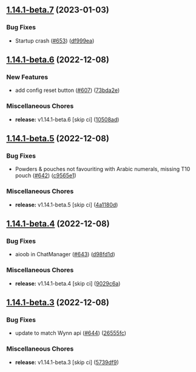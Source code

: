 ## [1.14.1-beta.7](https://github.com/Wynntils/Wynntils/compare/v1.14.1-beta.6...v1.14.1-beta.7) (2023-01-03)


### Bug Fixes

* Startup crash ([#653](https://github.com/Wynntils/Wynntils/issues/653)) ([df999ea](https://github.com/Wynntils/Wynntils/commit/df999ea1d827770f8d223ea4b8631a17a551cc51))

## [1.14.1-beta.6](https://github.com/Wynntils/Wynntils/compare/v1.14.1-beta.5...v1.14.1-beta.6) (2022-12-08)


### New Features

* add config reset button ([#607](https://github.com/Wynntils/Wynntils/issues/607)) ([73bda2e](https://github.com/Wynntils/Wynntils/commit/73bda2e73338bdb9ddf420503e41ce79e3aa4964))


### Miscellaneous Chores

* **release:** v1.14.1-beta.6 [skip ci] ([10508ad](https://github.com/Wynntils/Wynntils/commit/10508ade507075b592d43a883f97b5ab59db6d29))

## [1.14.1-beta.5](https://github.com/Wynntils/Wynntils/compare/v1.14.1-beta.4...v1.14.1-beta.5) (2022-12-08)


### Bug Fixes

* Powders & pouches not favouriting with Arabic numerals, missing T10 pouch ([#642](https://github.com/Wynntils/Wynntils/issues/642)) ([c9565e1](https://github.com/Wynntils/Wynntils/commit/c9565e14dc9da8ef361103c588b8579453638054))


### Miscellaneous Chores

* **release:** v1.14.1-beta.5 [skip ci] ([4a1180d](https://github.com/Wynntils/Wynntils/commit/4a1180d9720ff098dffc4d6a0043888f097d757d))

## [1.14.1-beta.4](https://github.com/Wynntils/Wynntils/compare/v1.14.1-beta.3...v1.14.1-beta.4) (2022-12-08)


### Bug Fixes

* aioob in ChatManager ([#643](https://github.com/Wynntils/Wynntils/issues/643)) ([d98fd1d](https://github.com/Wynntils/Wynntils/commit/d98fd1db0d7f1a2b8918381d770237e1ed39c51e))


### Miscellaneous Chores

* **release:** v1.14.1-beta.4 [skip ci] ([9029c6a](https://github.com/Wynntils/Wynntils/commit/9029c6ad7d2fef629ac6ff4bb4ac4b3ef380e09b))

## [1.14.1-beta.3](https://github.com/Wynntils/Wynntils/compare/v1.14.1-beta.2...v1.14.1-beta.3) (2022-12-08)


### Bug Fixes

* update to match Wynn api ([#644](https://github.com/Wynntils/Wynntils/issues/644)) ([26555fc](https://github.com/Wynntils/Wynntils/commit/26555fc258cb4c4ddcbd831844c46e29a0093f4c))


### Miscellaneous Chores

* **release:** v1.14.1-beta.3 [skip ci] ([5739df9](https://github.com/Wynntils/Wynntils/commit/5739df9784ce68a178fc5db89b5862185f3fa592))

